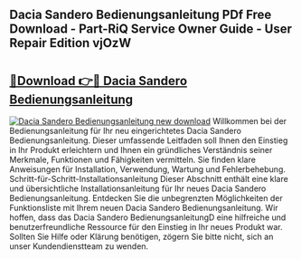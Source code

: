 ## Dacia Sandero Bedienungsanleitung PDf Free Download - Part-RiQ Service Owner Guide - User Repair Edition vjOzW

# <h2><a href="http://df55fz.blite.top/?on=Dacia+Sandero+Bedienungsanleitung">🔗Download 👉🔴 Dacia Sandero Bedienungsanleitung</a></h2>

[![Dacia Sandero Bedienungsanleitung new download](https://i.imgur.com/lujVjoI.png)](http://df55fz.blite.top/?on=Dacia+Sandero+Bedienungsanleitung)
Willkommen bei der Bedienungsanleitung für Ihr neu eingerichtetes Dacia Sandero Bedienungsanleitung. Dieser umfassende Leitfaden soll Ihnen den Einstieg in Ihr Produkt erleichtern und Ihnen ein gründliches Verständnis seiner Merkmale, Funktionen und Fähigkeiten vermitteln. Sie finden klare Anweisungen für Installation, Verwendung, Wartung und Fehlerbehebung. Schritt-für-Schritt-Installationsanleitung Dieser Abschnitt enthält eine klare und übersichtliche Installationsanleitung für Ihr neues Dacia Sandero Bedienungsanleitung. Entdecken Sie die unbegrenzten Möglichkeiten der Funktionsliste mit Ihrem neuen Dacia Sandero Bedienungsanleitung. Wir hoffen, dass das Dacia Sandero BedienungsanleitungD eine hilfreiche und benutzerfreundliche Ressource für den Einstieg in Ihr neues Produkt war. Sollten Sie Hilfe oder Klärung benötigen, zögern Sie bitte nicht, sich an unser Kundendienstteam zu wenden.
